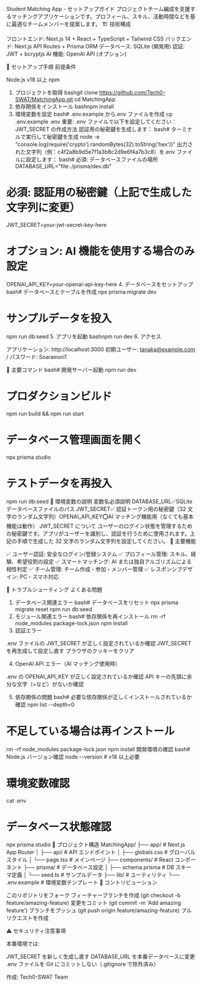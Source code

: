 Student Matching App - セットアップガイド
プロジェクトチーム編成を支援するマッチングアプリケーションです。プロフィール、スキル、活動時間などを基に最適なチームメンバーを提案します。
🏗️ 技術構成

フロントエンド: Next.js 14 + React + TypeScript + Tailwind CSS
バックエンド: Next.js API Routes + Prisma ORM
データベース: SQLite (開発用)
認証: JWT + bcryptjs
AI 機能: OpenAI API (オプション)

🚀 セットアップ手順
前提条件

Node.js v18 以上
npm

1. プロジェクトを取得
   bashgit clone https://github.com/Tech0-SWAT/MatchingApp.git
   cd MatchingApp
2. 依存関係をインストール
   bashnpm install
3. 環境変数を設定
   bash# .env.example から.env ファイルを作成
   cp .env.example .env
   重要: .env ファイルで以下を設定してください：
   JWT_SECRET の作成方法
   認証用の秘密鍵を生成します：
   bash# ターミナルで実行して秘密鍵を生成
   node -e "console.log(require('crypto').randomBytes(32).toString('hex'))"
   出力された文字列（例：c4f2a8b9d5e7f1a3b8c2d9e6f4a7b3c8）を.env ファイルに設定します：
   bash# 必須: データベースファイルの場所
   DATABASE_URL="file:./prisma/dev.db"

# 必須: 認証用の秘密鍵（上記で生成した文字列に変更）

JWT_SECRET=your-jwt-secret-key-here

# オプション: AI 機能を使用する場合のみ設定

OPENAI_API_KEY=your-openai-api-key-here 4. データベースをセットアップ
bash# データベースとテーブルを作成
npx prisma migrate dev

# サンプルデータを投入

npm run db:seed 5. アプリを起動
bashnpm run dev 6. アクセス

アプリケーション: http://localhost:3000
初期ユーザー: tanaka@example.com / パスワード: Soarainori1

🔧 主要コマンド
bash# 開発サーバー起動
npm run dev

# プロダクションビルド

npm run build && npm run start

# データベース管理画面を開く

npx prisma studio

# テストデータを再投入

npm run db:seed
🔑 環境変数の説明
変数名必須説明 DATABASE_URL✅SQLite データベースファイルのパス JWT_SECRET✅ 認証トークン用の秘密鍵（32 文字のランダム文字列）OPENAI_API_KEY⭕AI マッチング機能用（なくても基本機能は動作）
JWT_SECRET について
ユーザーのログイン状態を管理するための秘密鍵です。アプリがユーザーを識別し、認証を行うために使用されます。上記の手順で生成した 32 文字のランダム文字列を設定してください。
🎯 主要機能

✅ ユーザー認証: 安全なログイン/登録システム
✅ プロフィール管理: スキル、経験、希望役割の設定
✅ スマートマッチング: AI または独自アルゴリズムによる相性判定
✅ チーム管理: チーム作成・参加・メンバー管理
✅ レスポンシブデザイン: PC・スマホ対応

🚨 トラブルシューティング
よくある問題

1. データベース関連エラー
   bash# データベースをリセット
   npx prisma migrate reset
   npm run db:seed
2. モジュール関連エラー
   bash# 依存関係を再インストール
   rm -rf node_modules package-lock.json
   npm install
3. 認証エラー

.env ファイルの JWT_SECRET が正しく設定されているか確認
JWT_SECRET を再生成して設定し直す
ブラウザのクッキーをクリア

4. OpenAI API エラー（AI マッチング使用時）

.env の OPENAI_API_KEY が正しく設定されているか確認
API キーの先頭に余分な文字（=など）がないか確認

5. 依存関係の問題
   bash# 必要な依存関係が正しくインストールされているか確認
   npm list --depth=0

# 不足している場合は再インストール

rm -rf node_modules package-lock.json
npm install
開発環境の確認
bash# Node.js バージョン確認
node --version # v18 以上必要

# 環境変数確認

cat .env

# データベース状態確認

npx prisma studio
📁 プロジェクト構造
MatchingApp/
├── app/ # Next.js App Router
│ ├── api/ # API エンドポイント
│ ├── globals.css # グローバルスタイル
│ └── page.tsx # メインページ
├── components/ # React コンポーネント
├── prisma/ # データベース設定
│ ├── schema.prisma # DB スキーマ定義
│ └── seed.ts # サンプルデータ
├── lib/ # ユーティリティ
└── .env.example # 環境変数テンプレート
🤝 コントリビューション

このリポジトリをフォーク
フィーチャーブランチを作成 (git checkout -b feature/amazing-feature)
変更をコミット (git commit -m 'Add amazing feature')
ブランチをプッシュ (git push origin feature/amazing-feature)
プルリクエストを作成

⚠️ セキュリティ注意事項

本番環境では:

JWT_SECRET を新しく生成し直す
DATABASE_URL を本番データベースに変更
.env ファイルを Git にコミットしない（.gitignore で除外済み）

作成: Tech0-SWAT Team
